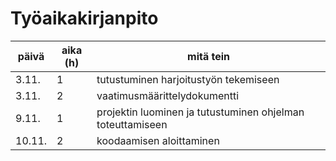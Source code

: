 # Työaikakirjanpito

päivä | aika (h) | mitä tein
----- | -------- | --------
3.11. | 1        | tutustuminen harjoitustyön tekemiseen
3.11. | 2        | vaatimusmäärittelydokumentti
9.11. | 1        | projektin luominen ja tutustuminen ohjelman toteuttamiseen
10.11.| 2        | koodaamisen aloittaminen
